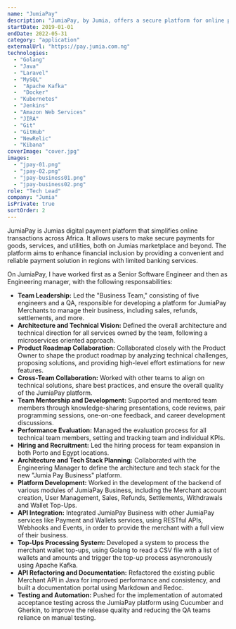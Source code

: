 ```yaml
---
name: "JumiaPay"
description: "JumiaPay, by Jumia, offers a secure platform for online payments and financial transactions across Africa, simplifying purchases and utility payments."
startDate: 2019-01-01
endDate: 2022-05-31
category: "application"
externalUrl: "https://pay.jumia.com.ng"
technologies:
  - "Golang"
  - "Java"
  - "Laravel"
  - "MySQL"
  -  "Apache Kafka"
  -  "Docker"
  - "Kubernetes"
  - "Jenkins"
  - "Amazon Web Services"
  - "JIRA"
  - "Git"
  - "GitHub"
  - "NewRelic"
  - "Kibana"
coverImage: "cover.jpg"
images:
  - "jpay-01.png"
  - "jpay-02.png"
  - "jpay-business01.png"
  - "jpay-business02.png"
role: "Tech Lead"
company: "Jumia"
isPrivate: true
sortOrder: 2
---
```


JumiaPay is Jumias digital payment platform that simplifies online transactions across Africa. It allows users to make secure payments for goods, services, and utilities, both on Jumias marketplace and beyond. The platform aims to enhance financial inclusion by providing a convenient and reliable payment solution in regions with limited banking services.

On JumiaPay, I have worked first as a Senior Software Engineer and then as Engineering manager, with the following responsabilities:

- **Team Leadership:** Led the "Business Team," consisting of five engineers and a QA, responsible for developing a platform for JumiaPay Merchants to manage their business, including sales, refunds, settlements, and more.
- **Architecture and Technical Vision:** Defined the overall architecture and technical direction for all services owned by the team, following a microservices oriented approach.
- **Product Roadmap Collaboration:** Collaborated closely with the Product Owner to shape the product roadmap by analyzing technical challenges, proposing solutions, and providing high-level effort estimations for new features.
- **Cross-Team Collaboration:** Worked with other teams to align on technical solutions, share best practices, and ensure the overall quality of the JumiaPay platform.
- **Team Mentorship and Development:** Supported and mentored team members through knowledge-sharing presentations, code reviews, pair programming sessions, one-on-one feedback, and career development discussions.
- **Performance Evaluation:** Managed the evaluation process for all technical team members, setting and tracking team and individual KPIs.
- **Hiring and Recruitment:** Led the hiring process for team expansion in both Porto and Egypt locations.
- **Architecture and Tech Stack Planning:** Collaborated with the Engineering Manager to define the architecture and tech stack for the new "Jumia Pay Business" platform.
- **Platform Development:** Worked in the development of the backend of various modules of JumiaPay Business, including the Merchant account creation, User Management, Sales, Refunds, Settlements, Withdrawals and Wallet Top-Ups.
- **API Integration:** Integrated JumiaPay Business  with other JumiaPay services like Payment and Wallets services, using RESTful APIs, Webhooks and Events, in order to provide the merchant with a full view of their business.
- **Top-Ups Processing System:** Developed a system to process the merchant wallet top-ups, using Golang to read a CSV file with a list of wallets and amounts and trigger the top-up process asyncronously using Apache Kafka.
- **API Refactoring and Documentation:** Refactored the existing public Merchant API in Java for improved performance and consistency, and built a documentation portal using Markdown and Redoc.
- **Testing and Automation:** Pushed for the implementation of automated acceptance testing across the JumiaPay platform using Cucumber and Gherkin, to improve the release quality and reducing the QA teams reliance on manual testing.
